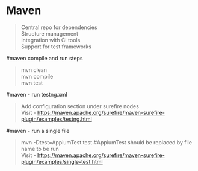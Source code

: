 # Maven
> Central repo for dependencies  
> Structure management  
> Integration with CI tools  
> Support for test frameworks  

#maven compile and run steps
> mvn clean  
> mvn compile  
> mvn test  

#maven - run testng.xml
> Add configuration section under surefire nodes  
> Visit - https://maven.apache.org/surefire/maven-surefire-plugin/examples/testng.html

#maven - run a single file
> mvn -Dtest=AppiumTest test #AppiumTest should be replaced by file name to be run  
> Visit - https://maven.apache.org/surefire/maven-surefire-plugin/examples/single-test.html
